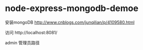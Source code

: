 # node-express-mongodb-demoe

安装mongoDB http://www.cnblogs.com/junqilian/p/4109580.html

访问 http://localhost:8081/   

admin  管理员路径